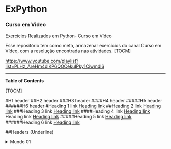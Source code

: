 # ExPython

### Curso em Video
Exercícios Realizados em Python- Curso em Vídeo

Esse repositório tem como meta, armazenar exercícios do canal Curso em Vídeo, com a resolução encontrada nas atividades.
[TOCM]

https://www.youtube.com/playlist?list=PLHz_AreHm4dlKP6QQCekuIPky1CiwmdI6
<hr>

**Table of Contents**

[TOCM]



#H1 header
##H2 header
###H3 header
####H4 header
#####H5 header
######H6 header
#Heading 1 link [Heading link](https://github.com/pandao/editor.md "Heading link")
##Heading 2 link [Heading link](https://github.com/pandao/editor.md "Heading link")
###Heading 3 link [Heading link](https://github.com/pandao/editor.md "Heading link")
####Heading 4 link [Heading link](https://github.com/pandao/editor.md "Heading link") Heading link [Heading link](https://github.com/pandao/editor.md "Heading link")
#####Heading 5 link [Heading link](https://github.com/pandao/editor.md "Heading link")
######Heading 6 link [Heading link](https://github.com/pandao/editor.md "Heading link")

##Headers (Underline)



<details>
<summary>
Mundo 01
</summary>
  
<details><summary>
Aula 01
</summary></details>
<details><summary>
Aula 02</summary></details>
<details>
<summary>Aula 03</summary>
</details>
<details>
<summary>&nbsp;&nbsp;&nbsp;Aula 04</summary>
</details>
<details>
<summary><space>Aula 05</summary>
</details>
<details>
<summary>&nbsp;&nbsp;Aula 06</summary>
</details>
<details>
<summary>&nbsp;&nbsp;Aula 07</summary>
</details>

</details>
